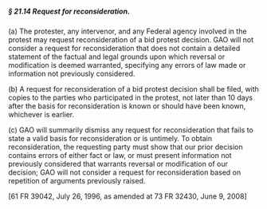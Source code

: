 ##### § 21.14 Request for reconsideration. #####

(a) The protester, any intervenor, and any Federal agency involved in the protest may request reconsideration of a bid protest decision. GAO will not consider a request for reconsideration that does not contain a detailed statement of the factual and legal grounds upon which reversal or modification is deemed warranted, specifying any errors of law made or information not previously considered.

(b) A request for reconsideration of a bid protest decision shall be filed, with copies to the parties who participated in the protest, not later than 10 days after the basis for reconsideration is known or should have been known, whichever is earlier.

(c) GAO will summarily dismiss any request for reconsideration that fails to state a valid basis for reconsideration or is untimely. To obtain reconsideration, the requesting party must show that our prior decision contains errors of either fact or law, or must present information not previously considered that warrants reversal or modification of our decision; GAO will not consider a request for reconsideration based on repetition of arguments previously raised.

[61 FR 39042, July 26, 1996, as amended at 73 FR 32430, June 9, 2008]